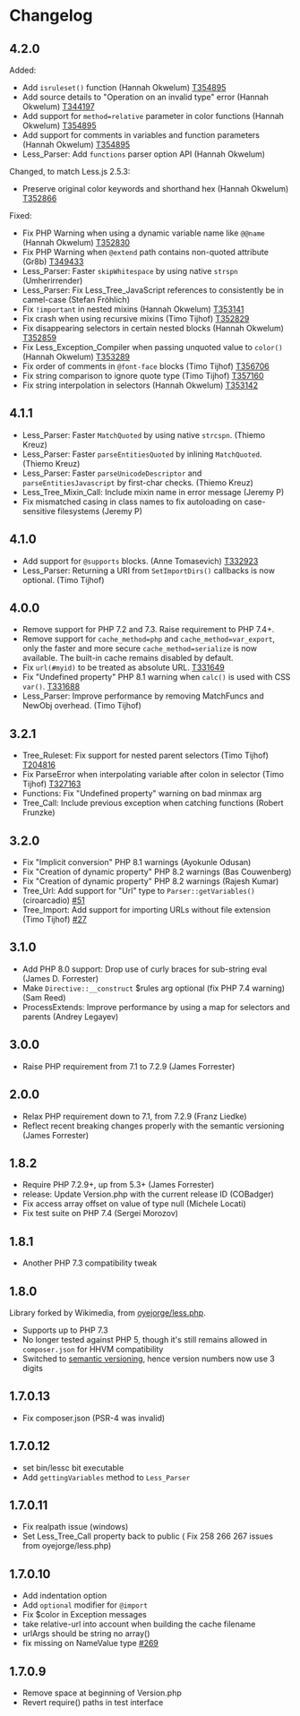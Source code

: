 # Changelog

## 4.2.0

Added:
* Add `isruleset()` function (Hannah Okwelum) [T354895](https://phabricator.wikimedia.org/T354895)
* Add source details to "Operation on an invalid type" error (Hannah Okwelum) [T344197](https://phabricator.wikimedia.org/T344197)
* Add support for `method=relative` parameter in color functions (Hannah Okwelum) [T354895](https://phabricator.wikimedia.org/T354895)
* Add support for comments in variables and function parameters (Hannah Okwelum) [T354895](https://phabricator.wikimedia.org/T354895)
* Less_Parser: Add `functions` parser option API (Hannah Okwelum)

Changed, to match Less.js 2.5.3:
* Preserve original color keywords and shorthand hex (Hannah Okwelum) [T352866](https://phabricator.wikimedia.org/T352866)

Fixed:
* Fix PHP Warning when using a dynamic variable name like `@@name` (Hannah Okwelum) [T352830](https://phabricator.wikimedia.org/T352830)
* Fix PHP Warning when `@extend` path contains non-quoted attribute (Gr8b) [T349433](https://phabricator.wikimedia.org/T349433)
* Less_Parser: Faster `skipWhitespace` by using native `strspn` (Umherirrender)
* Less_Parser: Fix Less_Tree_JavaScript references to consistently be in camel-case (Stefan Fröhlich)
* Fix `!important` in nested mixins (Hannah Okwelum) [T353141](https://phabricator.wikimedia.org/T353141)
* Fix crash when using recursive mixins (Timo Tijhof) [T352829](https://phabricator.wikimedia.org/T352829)
* Fix disappearing selectors in certain nested blocks (Hannah Okwelum) [T352859](https://phabricator.wikimedia.org/T352859)
* Fix Less_Exception_Compiler when passing unquoted value to `color()` (Hannah Okwelum) [T353289](https://phabricator.wikimedia.org/T353289)
* Fix order of comments in `@font-face` blocks (Timo Tijhof) [T356706](https://phabricator.wikimedia.org/T356706)
* Fix string comparison to ignore quote type (Timo Tijhof) [T357160](https://phabricator.wikimedia.org/T357160)
* Fix string interpolation in selectors (Hannah Okwelum) [T353142](https://phabricator.wikimedia.org/T353142)

## 4.1.1

* Less_Parser: Faster `MatchQuoted` by using native `strcspn`. (Thiemo Kreuz)
* Less_Parser: Faster `parseEntitiesQuoted` by inlining `MatchQuoted`. (Thiemo Kreuz)
* Less_Parser: Faster `parseUnicodeDescriptor` and `parseEntitiesJavascript` by first-char checks. (Thiemo Kreuz)
* Less_Tree_Mixin_Call: Include mixin name in error message (Jeremy P)
* Fix mismatched casing in class names to fix autoloading on case-sensitive filesystems (Jeremy P)

## 4.1.0

* Add support for `@supports` blocks. (Anne Tomasevich) [T332923](http://phabricator.wikimedia.org/T332923)
* Less_Parser: Returning a URI from `SetImportDirs()` callbacks is now optional. (Timo Tijhof)

## 4.0.0

* Remove support for PHP 7.2 and 7.3. Raise requirement to PHP 7.4+.
* Remove support for `cache_method=php` and `cache_method=var_export`, only the faster and more secure `cache_method=serialize` is now available. The built-in cache remains disabled by default.
* Fix `url(#myid)` to be treated as absolute URL. [T331649](https://phabricator.wikimedia.org/T331688)
* Fix "Undefined property" PHP 8.1 warning when `calc()` is used with CSS `var()`. [T331688](https://phabricator.wikimedia.org/T331688)
* Less_Parser: Improve performance by removing MatchFuncs and NewObj overhead. (Timo Tijhof)

## 3.2.1

* Tree_Ruleset: Fix support for nested parent selectors (Timo Tijhof) [T204816](https://phabricator.wikimedia.org/T204816)
* Fix ParseError when interpolating variable after colon in selector (Timo Tijhof) [T327163](https://phabricator.wikimedia.org/T327163)
* Functions: Fix "Undefined property" warning on bad minmax arg
* Tree_Call: Include previous exception when catching functions (Robert Frunzke)

## 3.2.0

* Fix "Implicit conversion" PHP 8.1 warnings (Ayokunle Odusan)
* Fix "Creation of dynamic property" PHP 8.2 warnings (Bas Couwenberg)
* Fix "Creation of dynamic property" PHP 8.2 warnings (Rajesh Kumar)
* Tree_Url: Add support for "Url" type to `Parser::getVariables()` (ciroarcadio) [#51](https://github.com/wikimedia/less.php/pull/51)
* Tree_Import: Add support for importing URLs without file extension (Timo Tijhof) [#27](https://github.com/wikimedia/less.php/issues/27)

## 3.1.0

* Add PHP 8.0 support: Drop use of curly braces for sub-string eval (James D. Forrester)
* Make `Directive::__construct` $rules arg optional (fix PHP 7.4 warning) (Sam Reed)
* ProcessExtends: Improve performance by using a map for selectors and parents (Andrey Legayev)

## 3.0.0

* Raise PHP requirement from 7.1 to 7.2.9 (James Forrester)

## 2.0.0

* Relax PHP requirement down to 7.1, from 7.2.9 (Franz Liedke)
* Reflect recent breaking changes properly with the semantic versioning (James Forrester)

## 1.8.2

* Require PHP 7.2.9+, up from 5.3+ (James Forrester)
* release: Update Version.php with the current release ID (COBadger)
* Fix access array offset on value of type null (Michele Locati)
* Fix test suite on PHP 7.4 (Sergei Morozov)

## 1.8.1

* Another PHP 7.3 compatibility tweak

## 1.8.0

Library forked by Wikimedia, from [oyejorge/less.php](https://github.com/oyejorge/less.php).

* Supports up to PHP 7.3
* No longer tested against PHP 5, though it's still remains allowed in `composer.json` for HHVM compatibility
* Switched to [semantic versioning](https://semver.org/), hence version numbers now use 3 digits

## 1.7.0.13

* Fix composer.json (PSR-4 was invalid)

## 1.7.0.12

* set bin/lessc bit executable
* Add `gettingVariables` method to `Less_Parser`

## 1.7.0.11

* Fix realpath issue (windows)
* Set Less_Tree_Call property back to public ( Fix 258 266 267 issues from oyejorge/less.php)

## 1.7.0.10

* Add indentation option
* Add `optional` modifier for `@import`
* Fix $color in Exception messages
* take relative-url into account when building the cache filename
* urlArgs should be string no array()
* fix missing on NameValue type [#269](https://github.com/oyejorge/less.php/issues/269)

## 1.7.0.9

* Remove space at beginning of Version.php
* Revert require() paths in test interface
